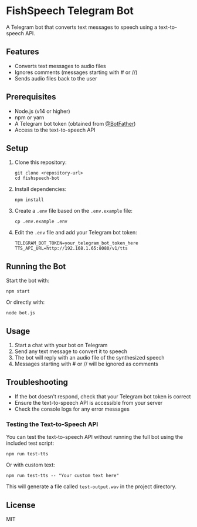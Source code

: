 # FishSpeech Telegram Bot

A Telegram bot that converts text messages to speech using a text-to-speech API.

## Features

- Converts text messages to audio files
- Ignores comments (messages starting with # or //)
- Sends audio files back to the user

## Prerequisites

- Node.js (v14 or higher)
- npm or yarn
- A Telegram bot token (obtained from [@BotFather](https://t.me/BotFather))
- Access to the text-to-speech API

## Setup

1. Clone this repository:
   ```
   git clone <repository-url>
   cd fishspeech-bot
   ```

2. Install dependencies:
   ```
   npm install
   ```

3. Create a `.env` file based on the `.env.example` file:
   ```
   cp .env.example .env
   ```

4. Edit the `.env` file and add your Telegram bot token:
   ```
   TELEGRAM_BOT_TOKEN=your_telegram_bot_token_here
   TTS_API_URL=http://192.168.1.65:8080/v1/tts
   ```

## Running the Bot

Start the bot with:

```
npm start
```

Or directly with:

```
node bot.js
```

## Usage

1. Start a chat with your bot on Telegram
2. Send any text message to convert it to speech
3. The bot will reply with an audio file of the synthesized speech
4. Messages starting with # or // will be ignored as comments

## Troubleshooting

- If the bot doesn't respond, check that your Telegram bot token is correct
- Ensure the text-to-speech API is accessible from your server
- Check the console logs for any error messages

### Testing the Text-to-Speech API

You can test the text-to-speech API without running the full bot using the included test script:

```
npm run test-tts
```

Or with custom text:

```
npm run test-tts -- "Your custom text here"
```

This will generate a file called `test-output.wav` in the project directory.

## License

MIT
